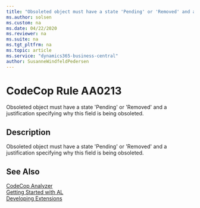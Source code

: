 ```yaml
---
title: "Obsoleted object must have a state 'Pending' or 'Removed' and a justification specifying why this field is being obsoleted."
ms.author: solsen
ms.custom: na
ms.date: 04/22/2020
ms.reviewer: na
ms.suite: na
ms.tgt_pltfrm: na
ms.topic: article
ms.service: "dynamics365-business-central"
author: SusanneWindfeldPedersen
---
```

[//]: # (START>DO_NOT_EDIT)
[//]: # (IMPORTANT:Do not edit any of the content between here and the END>DO_NOT_EDIT.)
[//]: # (Any modifications should be made in the .xml files in the ModernDev repo.)
# CodeCop Rule AA0213
Obsoleted object must have a state 'Pending' or 'Removed' and a justification specifying why this field is being obsoleted.  

## Description
Obsoleted object must have a state 'Pending' or 'Removed' and a justification specifying why this field is being obsoleted.

[//]: # (IMPORTANT: END>DO_NOT_EDIT)
## See Also  
[CodeCop Analyzer](codecop.md)  
[Getting Started with AL](../devenv-get-started.md)  
[Developing Extensions](../devenv-dev-overview.md)  